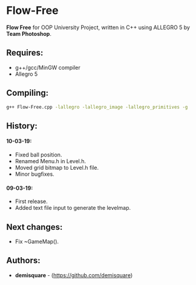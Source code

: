 # Flow-Free
**Flow Free** for OOP University Project, written in C++ using ALLEGRO 5 by **Team Photoshop**.

## Requires:
 - g++/gcc/MinGW compiler
 - Allegro 5

## Compiling:
```bash
g++ Flow-Free.cpp -lallegro -lallegro_image -lallegro_primitives -g
```
## History:
#### 10-03-19:
- Fixed ball position.
- Renamed Menu.h in Level.h.
- Moved grid bitmap to Level.h file.
- Minor bugfixes.

#### 09-03-19:
- First release.
- Added text file input to generate the levelmap.

## Next changes:
- Fix ~GameMap().

## Authors:

* **demisquare** - (https://github.com/demisquare)
